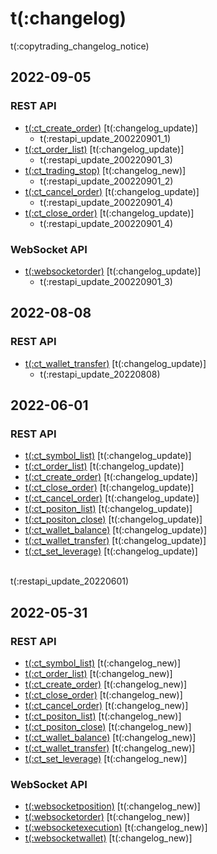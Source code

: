 # t(:changelog)

<aside class="notice">
t(:copytrading_changelog_notice)
</aside>

## 2022-09-05
### REST API
- [t(:ct_create_order)](#t-ct_create_order) [t(:changelog_update)]
  - t(:restapi_update_200220901_1)
- [t(:ct_order_list)](#t-ct_order_list) [t(:changelog_update)]
  - t(:restapi_update_200220901_3)
- [t(:ct_trading_stop)](#t-ct_trading_stop) [t(:changelog_new)]
  - t(:restapi_update_200220901_2)
- [t(:ct_cancel_order)](#t-ct_cancel_order) [t(:changelog_update)]
  - t(:restapi_update_200220901_4)
- [t(:ct_close_order)](#t-ct_close_order) [t(:changelog_update)]
  - t(:restapi_update_200220901_4)

### WebSocket API
- [t(:websocketorder)](#t-websocketorder) [t(:changelog_update)]
  - t(:restapi_update_200220901_3)

## 2022-08-08
### REST API
- [t(:ct_wallet_transfer)](#t-ct_wallet_transfer) [t(:changelog_update)]
  - t(:restapi_update_20220808)

## 2022-06-01
### REST API
- [t(:ct_symbol_list)](#t-ct_symbol_list) [t(:changelog_update)]
- [t(:ct_order_list)](#t-ct_order_list) [t(:changelog_update)]
- [t(:ct_create_order)](#t-ct_create_order) [t(:changelog_update)]
- [t(:ct_close_order)](#t-ct_close_order) [t(:changelog_update)]
- [t(:ct_cancel_order)](#t-ct_cancel_order) [t(:changelog_update)]
- [t(:ct_positon_list)](#t-ct_positon_list) [t(:changelog_update)]
- [t(:ct_positon_close)](#t-ct_positon_close) [t(:changelog_update)]
- [t(:ct_wallet_balance)](#t-ct_wallet_balance) [t(:changelog_update)]
- [t(:ct_wallet_transfer)](#t-ct_wallet_transfer) [t(:changelog_update)]
- [t(:ct_set_leverage)](#t-ct_set_leverage) [t(:changelog_update)]
<br/>
t(:restapi_update_20220601)

## 2022-05-31
### REST API
- [t(:ct_symbol_list)](#t-ct_symbol_list) [t(:changelog_new)]
- [t(:ct_order_list)](#t-ct_order_list) [t(:changelog_new)]
- [t(:ct_create_order)](#t-ct_create_order) [t(:changelog_new)]
- [t(:ct_close_order)](#t-ct_close_order) [t(:changelog_new)]
- [t(:ct_cancel_order)](#t-ct_cancel_order) [t(:changelog_new)]
- [t(:ct_positon_list)](#t-ct_positon_list) [t(:changelog_new)]
- [t(:ct_positon_close)](#t-ct_positon_close) [t(:changelog_new)]
- [t(:ct_wallet_balance)](#t-ct_wallet_balance) [t(:changelog_new)]
- [t(:ct_wallet_transfer)](#t-ct_wallet_transfer) [t(:changelog_new)]
- [t(:ct_set_leverage)](#t-ct_set_leverage) [t(:changelog_new)]  

### WebSocket API
- [t(:websocketposition)](#t-websocketposition) [t(:changelog_new)]
- [t(:websocketorder)](#t-websocketorder) [t(:changelog_new)]
- [t(:websocketexecution)](#t-websocketexecution) [t(:changelog_new)]
- [t(:websocketwallet)](#t-websocketwallet) [t(:changelog_new)]
